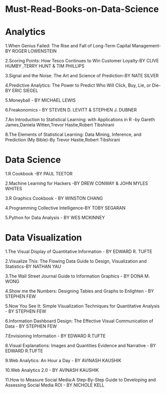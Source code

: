 # Must-Read-Books-on-Data-Science
# Analytics
1.When Genius Failed: The Rise and Fall of Long-Term Capital Management-BY ROGER LOWENSTEIN

2.Scoring Points: How Tesco Continues to Win Customer Loyalty-BY CLIVE HUMBY ,TERRY HUNT & TIM PHILLIPS

3.Signal and the Noise: The Art and Science of Prediction-BY NATE SILVER

4.Predictive Analytics: The Power to Predict Who Will Click, Buy, Lie, or Die-BY ERIC SIEGEL

5.Moneyball - BY MICHAEL LEWIS

6.Freakonomics - BY STEVEN D. LEVITT & STEPHEN J. DUBNER

7.An Introduction to Statistical Learning: with Applications in R -by Gareth James,Daniela Witten,Trevor Hastie,Robert Tibshirani

8.The Elements of Statistical Learning: Data Mining, Inference, and Prediction (My Bible)-By Trevor Hastie,Robert Tibshirani

# Data Science

1.R Cookbook -BY PAUL TEETOR

2.Machine Learning for Hackers -BY DREW CONWAY & JOHN MYLES WHITES

3.R Graphics Cookbook - BY WINSTON CHANG

4.Programming Collective Intelligence-BY TOBY SEGARAN

5.Python for Data Analysis - BY WES MCKINNEY


# Data Visualization

1.The Visual Display of Quantitative Information - BY EDWARD R. TUFTE

2.Visualize This: The Flowing Data Guide to Design, Visualization and Statistics-BY NATHAN YAU

3.The Wall Street Journal Guide to Information Graphics - BY DONA M. WONG

4.Show me the Numbers: Designing Tables and Graphs to Enlighten - BY STEPHEN FEW

5.Now You See It: Simple Visualization Techniques for Quantitative Analysis - BY STEPHEN FEW

6.Information Dashboard Design: The Effective Visual Communication of Data - BY STEPHEN FEW

7.Envisioning Information - BY EDWARD R.TUFTE

8.Visual Explanations: Images and Quantities Evidence and Narrative - BY EDWARD R.TUFTE

9.Web Analytics: An Hour a Day - BY AVINASH KAUSHIK

10.Web Analytics 2.0 - BY AVINASH KAUSHIK

11.How to Measure Social Media:A Step-By-Step Guide to Developing and Assessing Social Media ROI - BY NICHOLE KELL
